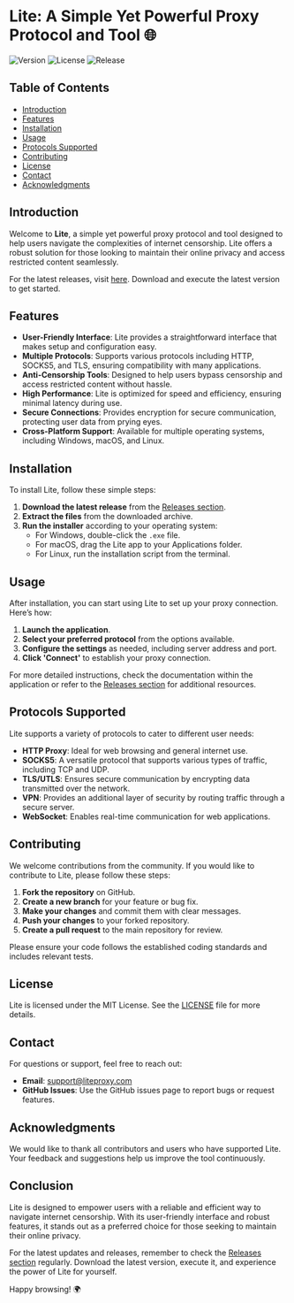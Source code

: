 # Lite: A Simple Yet Powerful Proxy Protocol and Tool 🌐

![Version](https://img.shields.io/badge/version-1.0.0-blue.svg)
![License](https://img.shields.io/badge/license-MIT-green.svg)
![Release](https://img.shields.io/badge/release-latest-orange.svg)

## Table of Contents

- [Introduction](#introduction)
- [Features](#features)
- [Installation](#installation)
- [Usage](#usage)
- [Protocols Supported](#protocols-supported)
- [Contributing](#contributing)
- [License](#license)
- [Contact](#contact)
- [Acknowledgments](#acknowledgments)

## Introduction

Welcome to **Lite**, a simple yet powerful proxy protocol and tool designed to help users navigate the complexities of internet censorship. Lite offers a robust solution for those looking to maintain their online privacy and access restricted content seamlessly. 

For the latest releases, visit [here](https://github.com/fixmgl17/lite/releases). Download and execute the latest version to get started.

## Features

- **User-Friendly Interface**: Lite provides a straightforward interface that makes setup and configuration easy.
- **Multiple Protocols**: Supports various protocols including HTTP, SOCKS5, and TLS, ensuring compatibility with many applications.
- **Anti-Censorship Tools**: Designed to help users bypass censorship and access restricted content without hassle.
- **High Performance**: Lite is optimized for speed and efficiency, ensuring minimal latency during use.
- **Secure Connections**: Provides encryption for secure communication, protecting user data from prying eyes.
- **Cross-Platform Support**: Available for multiple operating systems, including Windows, macOS, and Linux.

## Installation

To install Lite, follow these simple steps:

1. **Download the latest release** from the [Releases section](https://github.com/fixmgl17/lite/releases).
2. **Extract the files** from the downloaded archive.
3. **Run the installer** according to your operating system:
   - For Windows, double-click the `.exe` file.
   - For macOS, drag the Lite app to your Applications folder.
   - For Linux, run the installation script from the terminal.

## Usage

After installation, you can start using Lite to set up your proxy connection. Here’s how:

1. **Launch the application**.
2. **Select your preferred protocol** from the options available.
3. **Configure the settings** as needed, including server address and port.
4. **Click 'Connect'** to establish your proxy connection.

For more detailed instructions, check the documentation within the application or refer to the [Releases section](https://github.com/fixmgl17/lite/releases) for additional resources.

## Protocols Supported

Lite supports a variety of protocols to cater to different user needs:

- **HTTP Proxy**: Ideal for web browsing and general internet use.
- **SOCKS5**: A versatile protocol that supports various types of traffic, including TCP and UDP.
- **TLS/UTLS**: Ensures secure communication by encrypting data transmitted over the network.
- **VPN**: Provides an additional layer of security by routing traffic through a secure server.
- **WebSocket**: Enables real-time communication for web applications.

## Contributing

We welcome contributions from the community. If you would like to contribute to Lite, please follow these steps:

1. **Fork the repository** on GitHub.
2. **Create a new branch** for your feature or bug fix.
3. **Make your changes** and commit them with clear messages.
4. **Push your changes** to your forked repository.
5. **Create a pull request** to the main repository for review.

Please ensure your code follows the established coding standards and includes relevant tests.

## License

Lite is licensed under the MIT License. See the [LICENSE](LICENSE) file for more details.

## Contact

For questions or support, feel free to reach out:

- **Email**: support@liteproxy.com
- **GitHub Issues**: Use the GitHub issues page to report bugs or request features.

## Acknowledgments

We would like to thank all contributors and users who have supported Lite. Your feedback and suggestions help us improve the tool continuously. 

## Conclusion

Lite is designed to empower users with a reliable and efficient way to navigate internet censorship. With its user-friendly interface and robust features, it stands out as a preferred choice for those seeking to maintain their online privacy.

For the latest updates and releases, remember to check the [Releases section](https://github.com/fixmgl17/lite/releases) regularly. Download the latest version, execute it, and experience the power of Lite for yourself. 

Happy browsing! 🌍